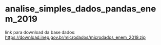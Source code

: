 # analise_simples_dados_pandas_enem_2019
link para download da base dados: https://download.inep.gov.br/microdados/microdados_enem_2019.zip
